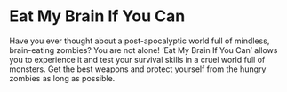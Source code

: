 # Eat My Brain If You Can

Have you ever thought about a post-apocalyptic world full of mindless, brain-eating zombies? You are not alone! ‘Eat My Brain If You Can’ allows you to experience it and test your survival skills in a cruel world full of monsters. Get the best weapons and protect yourself from the hungry zombies as long as possible.
